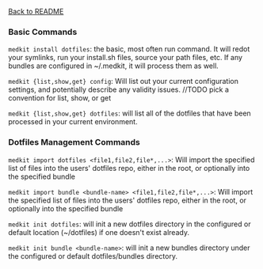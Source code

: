 [Back to README](../README.md)

### Basic Commands
`medkit install dotfiles`: the basic, most often run command.  It will redot your symlinks, run your install.sh files, source your path files, etc.  If any bundles are configured in ~/.medkit, it will process them as well.

`medkit {list,show,get} config`: Will list out your current configuration settings, and potentially describe any validity issues. //TODO pick a convention for list, show, or get

`medkit {list,show,get} dotfiles`: will list all of the dotfiles that have been processed in your current environment.

### Dotfiles Management Commands
`medkit import dotfiles <file1,file2,file*,...>`: Will import the specified list of files into the users' dotfiles repo, either in the root, or optionally into the specified bundle

`medkit import bundle <bundle-name> <file1,file2,file*,...>`: Will import the specified list of files into the users' dotfiles repo, either in the root, or optionally into the specified bundle

`medkit init dotfiles`: will init a new dotfiles directory in the configured or default location (~/dotfiles) if one doesn't exist already.

`medkit init bundle <bundle-name>`: will init a new bundles directory under the configured or default dotfiles/bundles directory.

